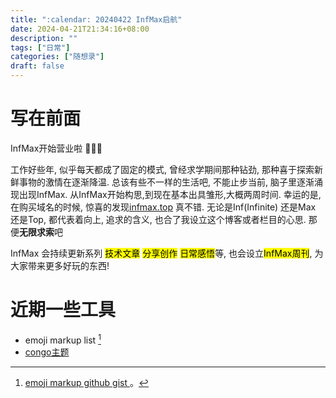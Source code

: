 ```yaml
---
title: ":calendar: 20240422 InfMax启航"
date: 2024-04-21T21:34:16+08:00
description: ""
tags: ["日常"]
categories: ["随想录"]
draft: false
---
```



# 写在前面
InfMax开始营业啦 :tada::tada::tada:

工作好些年, 似乎每天都成了固定的模式, 曾经求学期间那种钻劲, 那种喜于探索新鲜事物的激情在逐渐降温.  总该有些不一样的生活吧, 不能止步当前, 脑子里逐渐涌现出现InfMax.   从InfMax开始构思,到现在基本出具雏形,大概两周时间. 幸运的是, 在购买域名的时候, 惊喜的发现[infmax.top](http://infmax.top) 真不错.  无论是Inf(Infinite) 还是Max 还是Top,  都代表着向上, 追求的含义, 也合了我设立这个博客或者栏目的心思.  那便**无限求索**吧 

InfMax 会持续更新系列 <mark>技术文章</mark> <mark>分享创作</mark>  <mark>日常感悟</mark>等,  也会设立<mark>InfMax周刊</mark>,  为大家带来更多好玩的东西!


# 近期一些工具
- emoji markup list [^1]
- [congo主题](https://jpanther.github.io/congo/zh-cn/samples/markdown/)



[^1]: [emoji markup github gist ](https://gist.github.com/rxaviers/7360908)。
